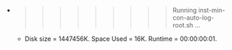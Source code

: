 * >>>>>>>>> Running inst-min-con-auto-log-root.sh ...
  * Disk size = 1447456K. Space Used = 16K. Runtime = 00:00:00:01.
